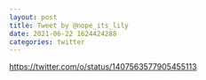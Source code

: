 ```yaml
--- 
layout: post 
title: Tweet by @nope_its_lily 
date: 2021-06-22 1624424288 
categories: twitter 
--- 
```

https://twitter.com/o/status/1407563577905455113